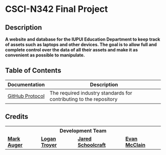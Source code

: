 # CSCI-N342 Final Project

## Description
**A website and database for the IUPUI Education Department to keep track of assets such as laptops and other devices. The goal is to allow full and complete control over the data of all their assets and make it as convenient as possible to manipulate.**

## Table of Contents
|    Documentation    |                             Description                             |
| ------------------- | ------------------------------------------------------------------- |
| [GitHub Protocol]("./docs/github-protocol.md") | The required industry standards for contributing to the repository  |

## Credits
<table>
    <tr>
        <th colspan="4">
            <center>
                Development Team
            </center>
        </th>
    </tr>
    <tr>
        <td>
            <a href="https://github.com/swimauger">
            <b>
                Mark Auger
            </b>
            </a>
        </td>
        <td>
            <a href="https://github.com/troyerl">
            <b>
                Logan Troyer
            </b>
            </a>
        </td>
        <td>
            <a href="https://github.com/">
            <b>
                Jared Schoolcraft
            </b>
            </a>
        </td>
        <td>
            <a href="https://github.com/EMacTM">
            <b>
                Evan McClain
            </b>
            </a>
        </td>
    </tr>
</table>

